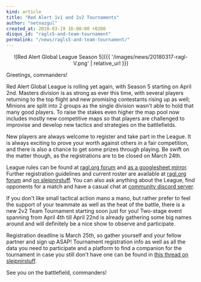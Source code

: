 ```yaml
---
kind: article
title: "Red Alert 1v1 and 2v2 Tournaments"
author: "netnazgul"
created_at: 2018-03-19 16:00:00 +0200
disqus_id: "ragls5-and-team-tournament"
permalink: "/news/ragls5-and-team-tournament/"
---
```


<div style="text-align:center" markdown="1">
![Red Alert Global League Season 5]({{ '/images/news/20180317-ragl-V.png' | relative_url }})
</div>

Greetings, commanders!

Red Alert Global League is rolling yet again, with Season 5 starting on April 2nd. Masters division is as strong as ever this time, with several players returning to the top flight and new promising contestants rising up as well; Minions are split into 2 groups as the single division wasn't able to hold that many good players. To raise the stakes even higher the map pool now includes mostly new competitive maps so that players are challenged to improvise and develop new tactics and strategies on the battlefields.

New players are always welcome to register and take part in the League. It is always exciting to prove your worth against others in a fair competition, and there is also a chance to get some prizes through playing. Be swift on the matter though, as the registrations are to be closed on March 24th.

League rules can be found at [ragl.org forum](http://ragl.org/glforum/?view=thread&id=12&part=1#postid-22) and [as a googlesheet mirror](https://docs.google.com/document/d/1-MiyXf7BootBMm4cL811-3kjCYAzsFO3J85JLdEGFMY/edit?usp=sharing).
Further registration guidelines and current roster are available at [ragl.org forum](http://ragl.org/glforum/?view=thread&id=11&part=1#postid-19) and [on sleipnirstuff](http://www.sleipnirstuff.com/forum/viewtopic.php?f=82&t=20470). 
You can also ask anything about the League, find opponents for a match and have a casual chat at [community discord server](https://discord.gg/UcUztfr).
<br>

If you don't like small tactical action mano a mano, but rather prefer to feel the support of your teammate as well as the heat of the battle, there is a new 2v2 Team Tournament starting soon just for you! Two-stage event spanning from April 4th till April 22nd is already gathering some big names around and will definitely be a nice show to observe and participate.

Registration deadline is March 25th, so gather yourself and your fellow partner and sign up ASAP! Tournament registration info as well as all the data you need to participate and a platform to find a companion for the tournament in case you still don't have one can be found in [this thread on sleipnirstuff](http://www.sleipnirstuff.com/forum/viewtopic.php?f=82&t=20484).

See you on the battlefield, commanders!
